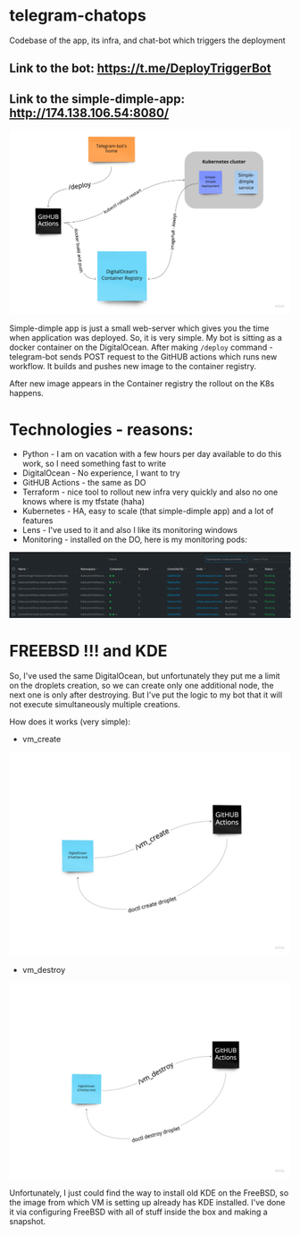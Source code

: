 # telegram-chatops
Codebase of the app, its infra, and chat-bot which triggers the deployment

## Link to the bot: https://t.me/DeployTriggerBot

## Link to the simple-dimple-app: http://174.138.106.54:8080/

![my-infra](images/infra.jpg)

Simple-dimple app is just a small web-server which gives you the time when application was deployed.
So, it is very simple. My bot is sitting as a docker container on the DigitalOcean. 
After making ``/deploy`` command - telegram-bot sends POST request to the GitHUB actions
which runs new workflow. It builds and pushes new image to the container registry.

After new image appears in the Container registry the rollout on the K8s happens.

# Technologies - reasons:

* Python - I am on vacation with a few hours per day available to do this work, so I need something fast to write
* DigitalOcean - No experience, I want to try
* GitHUB Actions - the same as DO
* Terraform - nice tool to rollout new infra very quickly and also no one knows where is my tfstate (haha)
* Kubernetes - HA, easy to scale (that simple-dimple app) and a lot of features
* Lens - I've used to it and also I like its monitoring windows 
* Monitoring - installed on the DO, here is my monitoring pods:

![my-monitoring](images/monit.png)

# FREEBSD !!! and KDE

So, I've used the same DigitalOcean, but unfortunately they put me a limit on the droplets creation, so we can create only one additional node, the next one is only after destroying. But I've put the logic to my bot that it will not execute simultaneously multiple creations.

How does it works (very simple):

* vm_create

![vm_create](images/vm_create.jpg)

* vm_destroy 

![vm_destroy](images/vm_destroy.jpg)

Unfortunately, I just could find the way to install old KDE on the FreeBSD, so the image from which VM is setting up already has KDE installed.
I've done it via configuring FreeBSD with all of stuff inside the box and making a snapshot.



